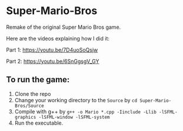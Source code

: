 # Super-Mario-Bros
Remake of the original Super Mario Bros game.

Here are the videos explaining how I did it:

Part 1: https://youtu.be/7D4uoSoQsjw

Part 2: https://youtu.be/6SnGgsgV_GY

## To run the game:
1. Clone the repo
1. Change your working directory to the `Source` by `cd Super-Mario-Bros/Source`
1. Compile with g++ by `g++ -o Mario *.cpp -Iinclude -Llib -lSFML-graphics -lSFML-window -lSFML-system`
1. Run the executable.

